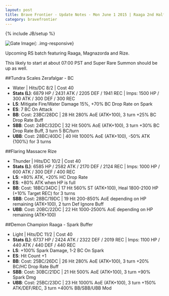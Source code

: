 ```yaml
---
layout: post
title: Brave Frontier - Update Notes - Mon June 1 2015 | Raaga 2nd Half Batch
category: bravefrontier
---
```


{% include JB/setup %}

![Gate Image](//i.imgur.com/LV3tosH.png){: .img-responsive}

Upcoming RS batch featuring Raaga, Magnazorda and Rize.

This likely to start at about 07:00 PST and Super Rare Summon should be up as well.

<!--more-->

##Tundra Scales Zerafalgar - BC

* Water | Hits/DC 8/2 | Cost 40
* **Stats (L)**: 6879 HP / 2431 ATK / 2205 DEF / 1941 REC | Imps: 1500 HP / 300 ATK / 300 DEF / 300 REC
* **LS**: Mitigate Fire/Water Damage 15%, +70% BC Drop Rate on Spark
* **ES**: 7 BC On Attack
* **BB**: Cost: 23BC/28DC | 28 Hit 280% AoE (ATK+100), 3 turn +25% BC Drop Rate Buff
* **SBB**: Cost: 24BC/32DC | 32 Hit 500% AoE (ATK+100), 3 turn +30% BC Drop Rate Buff, 3 turn 5 BC/turn
* **UBB**: Cost: 28BC/40DC | 40 Hit 1000% AoE (ATK+100), -50% ATK {100%} for 3 turns

##Flaring Massacre Rize

* Thunder | Hits/DC 10/2 | Cost 40
* **Stats (L)**: 6585 HP / 2582 ATK / 2170 DEF / 2124 REC | Imps: 1000 HP / 600 ATK / 300 DEF / 400 REC
* **LS**: +80% ATK, +20% HC Drop Rate
* **ES**: +80% ATK when HP is full
* **BB**: Cost: 18BC/34DC | 17 Hit 560% ST (ATK+100), Heal 1800-2100 HP (+10% Target REC) for 3 turns
* **SBB**: Cost: 28BC/19DC | 19 Hit 200-850% AoE depending on HP remaining (ATK+100), 2 turn Def Ignore Buff
* **UBB**: Cost: 20BC/22DC | 22 Hit 1000-2500% AoE depending on HP remaining (ATK+100)

##Demon Champion Raaga - Spark Buffer

* Light | Hits/DC 11/2 | Cost 40
* **Stats (L)**: 6737 HP / 2424 ATK / 2322 DEF / 2019 REC | Imps: 1100 HP / 440 ATK / 440 DEF / 440 REC
* **LS**: +100% Spark Damage, 1-2 BC On Spark
* **ES**: Hit Count +1
* **BB**: Cost: 25BC/26DC | 26 Hit 280% AoE (ATK+100), 3 turn +20% BC/HC Drop Rate Buff
* **SBB**: Cost: 30BC/21DC | 21 Hit 500% AoE (ATK+100), 3 turn +90% Spark Dmg
* **UBB**: Cost: 25BC/23DC | 23 Hit 1000% AoE (ATK+100), 3 turn +150% ATK/DEF/REC, 3 turn +400% BB/SBB/UBB Mod